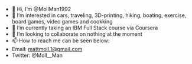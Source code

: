 - 👋 Hi, I’m @MollMan1992
- 👀 I’m interested in cars, traveling, 3D-printing, hiking, boating, exercise, board games, video games and cookking
- 🌱 I’m currently taking an IBM Full Stack course via Coursera
- 💞️ I’m looking to collaborate on nothing at the moment
- 📫 How to reach me can be seen below:
- Email: mattmoll.1@gmail.com
- Twitter: @Moll__Man

<!---
MollMan1992/MollMan1992 is a ✨ special ✨ repository because its `README.md` (this file) appears on your GitHub profile.
You can click the Preview link to take a look at your changes.
--->
